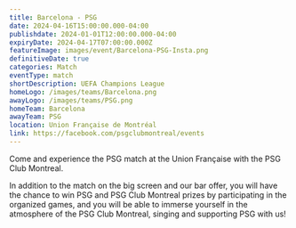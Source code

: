 ```yaml
---
title: Barcelona - PSG
date: 2024-04-16T15:00:00.000-04:00
publishdate: 2024-01-01T12:00:00.000-04:00
expiryDate: 2024-04-17T07:00:00.000Z
featureImage: images/event/Barcelona-PSG-Insta.png
definitiveDate: true
categories: Match
eventType: match
shortDescription: UEFA Champions League
homeLogo: /images/teams/Barcelona.png
awayLogo: /images/teams/PSG.png
homeTeam: Barcelona
awayTeam: PSG
location: Union Française de Montréal
link: https://facebook.com/psgclubmontreal/events
---
```


Come and experience the PSG match at the Union Française with the PSG Club Montreal.

In addition to the match on the big screen and our bar offer, you will have the chance to win PSG and PSG Club Montreal prizes by participating in the organized games, and you will be able to immerse yourself in the atmosphere of the PSG Club Montreal, singing and supporting PSG with us!
